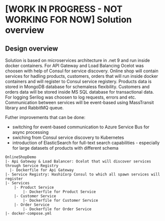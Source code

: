 # [WORK IN PROGRESS - NOT WORKING FOR NOW] Solution overview
## Design overview
Solution is based on microservices architecture in .net 9 and run inside docker containers.
For API Gateway and Load Balancing Ocelot was choosen with help of Consul for service discovery.
Online shop will contain services for hadling products, customers, orders that will run inside docker containers and will register to Consul service registery.
Products data is stored in MongoDB database for schemaless flexibility. 
Customers and orders data will be stored inside MS SQL database for transactional data.
For logging Serilog was choosen to log requests, errors and etc.
Communication between services will be event-based using MassTransit library and RabbitMQ queue.

Futher improvements that can be done:
* switching for event-based communication to Azure Service Bus for async processing
* swiching from Consul service discovery to Kubernetes
* introduction of ElasticSearch for full-text search capabilities - especially for large datasets of products with different schema

```text: Solution architecture
OnlineShopDemo
|- Api Gateway & Load Balancer: Ocelot that will discover services through Service Registry
  |- Dockerfile for Api Gateway
|- Service Registry: HashiCorp Consul to which all spawn services will register
|- Services
    |- Product Service
        |- Dockerfile for Product Service
    |- Customer Service
        |- Dockerfile for Customer Service
    |- Order Service
        |- Dockerfile for Order Service
|- docker-compose.yml    

```
